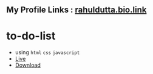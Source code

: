 ## My Profile Links : [rahuldutta.bio.link](https://rahuldutta.bio.link)

# to-do-list

- using `html` `css` `javascript`
- [Live](https://irahuldutta02.github.io/web-dev-projects-01/to-do-list-01)
- [Download](https://minhaskamal.github.io/DownGit/#/home?url=https://github.com/irahuldutta02/web-dev-projects-01/tree/main/to-do-list-01)